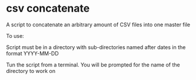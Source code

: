 # csv concatenate

A script to concatenate an arbitrary amount of CSV files into one master file

To use:
<br>
  <p>Script must be in a directory with sub-directories named after dates in the format YYYY-MM-DD</p>
  <p>Tun the script from a terminal. You will be prompted for the name of the directory to work on</p>
